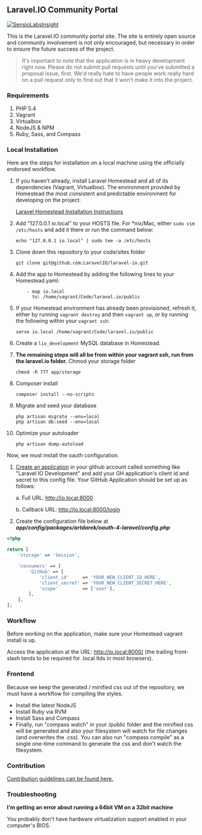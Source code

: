 ## Laravel.IO Community Portal

[![SensioLabsInsight](https://insight.sensiolabs.com/projects/50a7431f-66b0-4221-8837-7ccf1924031e/mini.png)](https://insight.sensiolabs.com/projects/50a7431f-66b0-4221-8837-7ccf1924031e)

This is the Laravel.IO community portal site. The site is entirely open source and community involvement is not only encouraged, but necessary in order to ensure the future success of the project.

> It's important to note that the application is in heavy development right now. Please do not submit pull requests until you've submitted a proposal issue, first. We'd really hate to have people work really hard on a pull request only to find out that it won't make it into the project.

### Requirements

1. PHP 5.4
2. Vagrant
3. Virtualbox
4. NodeJS & NPM
5. Ruby, Sass, and Compass

### Local Installation

Here are the steps for installation on a local machine using the officially endorsed workflow.

1. If you haven't already, install Laravel Homestead and all of its dependencies (Vagrant, Virtualbox). The environment provided by Homestead the most consistent and predictable environment for developing on the project.

    [Laravel Homestead Installation Instructions][4]

2. Add "127.0.0.1 io.local" to your HOSTS file. For *nix/Mac, either `sudo vim /etc/hosts` and add it there or run the command below:
    ```
    echo "127.0.0.1 io.local" | sudo tee -a /etc/hosts
    ```
3. Clone down this repository to your code/sites folder
    ```
    git clone git@github.com:LaravelIO/laravel-io.git
    ```
4. Add the app to Homestead by adding the following lines to your Homestead.yaml: 
    ```
        - map io.local
          to: /home/vagrant/Code/laravel.io/public
    ```
5. If your Homestead environment has already been provisioned, refresh it, either by running `vagrant destroy` and then `vagrant up`, or by running the following within your `vagrant ssh`:
    ```
    serve io.local /home/vagrant/Code/laravel.io/public
    ```
6. Create a `lio_development` MySQL database in Homestead.

7. **The remaining steps will all be from within your vagrant ssh, run from the laravel.io folder.**
    Chmod your storage folder
    ```
    chmod -R 777 app/storage
    ```
    
8. Composer install
    ```
    composer install --no-scripts
    ```
    
9. Migrate and seed your database
    ```
    php artisan migrate --env=local
    php artisan db:seed --env=local
    ```

10. Optimize your autoloader
    ```
    php artisan dump-autoload
    ```


Now, we must install the oauth configuration.

1. [Create an application][5] in your github account called something like "Laravel IO Development" and add your GH application's client id and secret to this config file. Your GitHub Application should be set up as follows:

    a. Full URL: http://io.local:8000

    b. Callback URL: http://io.local:8000/login
2. Create the configuration file below at ***app/config/packages/artdarek/oauth-4-laravel/config.php***

```PHP
<?php

return [
    'storage' => 'Session',

    'consumers' => [
        'GitHub' => [
            'client_id'     => 'YOUR_NEW_CLIENT_ID_HERE',
            'client_secret' => 'YOUR_NEW_CLIENT_SECRET_HERE',
            'scope'         => ['user'],
        ],
    ],
];
```

### Workflow

Before working on the application, make sure your Homestead vagrant install is up.

Access the application at the URL: http://io.local:8000/ (the trailing front-slash tends to be required for .local tlds in most browsers).

### Frontend

Because we keep the generated / minified css out of the repository, we must have a workflow for compiling the styles.

* Install the latest NodeJS
* Install Ruby via RVM
* Install Sass and Compass
* Finally, run "compass watch" in your /public folder and the minified css will be generated and also your filesystem will watch for file changes (and overwrites the .css). You can also run "compass compile" as a single one-time command to generate the css and don't watch the filesystem.  

### Contribution

[Contribution guidelines can be found here.](CONTRIBUTING.md)

### Troubleshooting

**I'm getting an error about running a 64bit VM on a 32bit machine**

You probably don't have hardware virtualization support enabled in your computer's BIOS.


  [1]: http://downloads.vagrantup.com/
  [2]: http://www.opscode.com/chef/install/
  [3]: https://www.virtualbox.org/wiki/Downloads
  [4]: http://laravel.com/docs/homestead
  [5]: https://github.com/settings/applications
